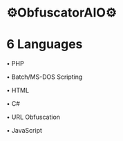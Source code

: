 # ⚙️ObfuscatorAIO⚙️

# 6 Languages
<p>• PHP</p>
<p>• Batch/MS-DOS Scripting</p>
<p>• HTML</p>
<p>• C#</p>
<p>• URL Obfuscation</p>
<p>• JavaScript</p>
